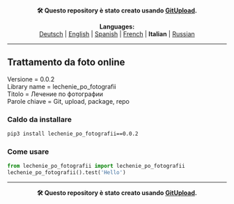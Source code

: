 <p align="center"><b>🛠️ Questo repository è stato creato usando <a href="https://gitupload.com">GitUpload</a>.</b></p>

<p align="center"><b>Languages:</b><br /><a href="https://github.com/markolofsen/lechenie_po_fotografii/blob/master/README_de.md">Deutsch</a> | <a href="https://github.com/markolofsen/lechenie_po_fotografii/blob/master/README.md">English</a> | <a href="https://github.com/markolofsen/lechenie_po_fotografii/blob/master/README_es.md">Spanish</a> | <a href="https://github.com/markolofsen/lechenie_po_fotografii/blob/master/README_fr.md">French</a> | <b>Italian</b> | <a href="https://github.com/markolofsen/lechenie_po_fotografii/blob/master/README_ru.md">Russian</a></p>

---

## Trattamento da foto online


Versione = 0.0.2 <br />
Library name = lechenie_po_fotografii <br />
Titolo = Лечение по фотографии <br />
Parole chiave = Git,  upload,  package,  repo <br />

### Caldo da installare

```sh
pip3 install lechenie_po_fotografii==0.0.2
```


### Come usare

```python
from lechenie_po_fotografii import lechenie_po_fotografii
lechenie_po_fotografii().test('Hello')
```



---

<p align="center"><b>🛠️ Questo repository è stato creato usando <a href="https://gitupload.com">GitUpload</a>.</b></p>